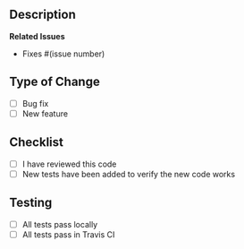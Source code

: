 <!-- Replace [ENTER TITLE HERE] in the title with a short description of the pull request changes -->

## Description

<!-- Please include a summary of the change and/or which issue is fixed -->

**Related Issues** <!-- Remove this if not applicable -->
- Fixes #(issue number) <!-- Only write "Fixes" it this issue should be closed by the acceptance of this pull request -->

## Type of Change

- [ ] Bug fix
- [ ] New feature

## Checklist

- [ ] I have reviewed this code
- [ ] New tests have been added to verify the new code works

## Testing

- [ ] All tests pass locally
- [ ] All tests pass in Travis CI
